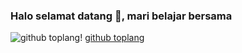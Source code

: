 ### Halo selamat datang 👋, mari belajar bersama
 
![github toplang](https://github-readme-stats.vercel.app/api/top-langs/?username=Dhino12&layout=compact&theme=buefy)!     [github toplang](https://github-readme-stats.vercel.app/api/top-langs/?username=Dhino12&layout=compact&theme=buefy)
 
